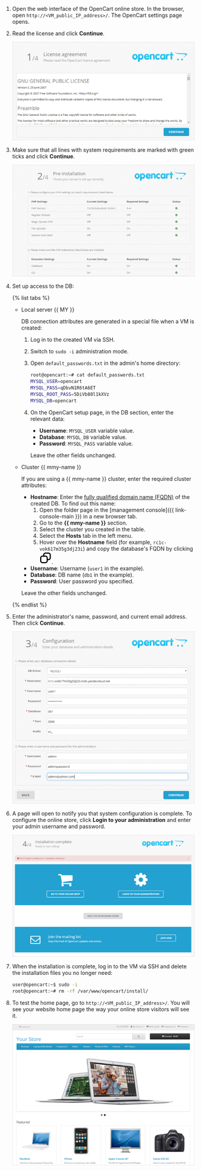 1. Open the web interface of the OpenCart online store. In the browser, open `http://<VM_public_IP_address>/`. The OpenCart settings page opens.
1. Read the license and click **Continue**.

   ![Step 1](../../_assets/tutorials/opencart/opencart1.png)

1. Make sure that all lines with system requirements are marked with green ticks and click **Continue**.

   ![Step 2](../../_assets/tutorials/opencart/opencart2.png)

1. Set up access to the DB:

   {% list tabs %}

   - Local server {{ MY }}

      DB connection attributes are generated in a special file when a VM is created:
      1. Log in to the created VM via SSH.
      1. Switch to `sudo -i` administration mode.
      1. Open `default_passwords.txt` in the admin's home directory:

         ```bash
         root@opencart:~# cat default_passwords.txt
         MYSQL_USER=opencart
         MYSQL_PASS=qDbvN1R6tA6ET
         MYSQL_ROOT_PASS=5DiVb80l1kXVz
         MYSQL_DB=opencart
         ```

      1. On the OpenCart setup page, in the DB section, enter the relevant data:
         * **Username**: `MYSQL_USER` variable value.
         * **Database**: `MYSQL_DB` variable value.
         * **Password**: `MYSQL_PASS` variable value.

         Leave the other fields unchanged.

   - Cluster {{ mmy-name }}

      If you are using a {{ mmy-name }} cluster, enter the required cluster attributes:
      * **Hostname**: Enter the [fully qualified domain name (FQDN)](../../compute/concepts/network.md#hostname) of the created DB. To find out this name:
         1. Open the folder page in the [management console]({{ link-console-main }}) in a new browser tab.
         1. Go to the **{{ mmy-name }}** section.
         1. Select the cluster you created in the table.
         1. Select the **Hosts** tab in the left menu.
         1. Hover over the **Hostname** field (for example, `rc1c-vok617m35g3dj23i`) and copy the database's FQDN by clicking ![copy](../../_assets/console-icons/copy.svg).
      * **Username**: Username (`user1` in the example).
      * **Database**: DB name (`db1` in the example).
      * **Password**: User password you specified.

      Leave the other fields unchanged.

   {% endlist %}

1. Enter the administrator's name, password, and current email address. Then click **Continue**.

   ![Step 3](../../_assets/tutorials/opencart/opencart3.png)

1. A page will open to notify you that system configuration is complete. To configure the online store, click **Login to your administration** and enter your admin username and password.

   ![Step 4](../../_assets/tutorials/opencart/opencart4.png)

1. When the installation is complete, log in to the VM via SSH and delete the installation files you no longer need:

   ```bash
   user@opencart:~$ sudo -i
   root@opencart:~# rm -rf /var/www/opencart/install/
   ```

1. To test the home page, go to `http://<VM_public_IP_address>/`. You will see your website home page the way your online store visitors will see it.

   ![Step 5](../../_assets/tutorials/opencart/opencart5.png)